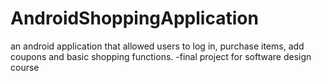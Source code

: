 # AndroidShoppingApplication
an android application that allowed users to log in, purchase items, add coupons and basic shopping functions. -final project for software design course
